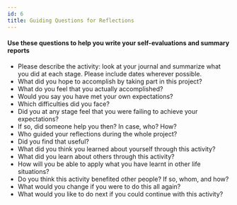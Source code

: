 ```yaml
---
id: 6
title: Guiding Questions for Reflections
---
```


#### Use these questions to help you write your self-evaluations and summary reports
 
- Please describe the activity: look at your journal and summarize what you did at each stage. Please include dates wherever possible.
- What did you hope to accomplish by taking part in this project?
- What do you feel that you actually accomplished?
- Would you say you have met your own expectations?
- Which difficulties did you face?
- Did  you at any stage feel that you were failing to achieve your expectations?
- If so, did someone help you then? In case, who? How?
- Who guided your reflections during the whole project?
- Did you find that useful?
- What did you think you learned about yourself through this activity?
- What did you learn about others through this activity?
- How will you be able to apply what you have learnt in other life situations?
- Do you think this activity benefited other people? If so, whom, and how?
- What would you change if you were to do this all again?
- What would you like to do next if you could continue with this activity?
